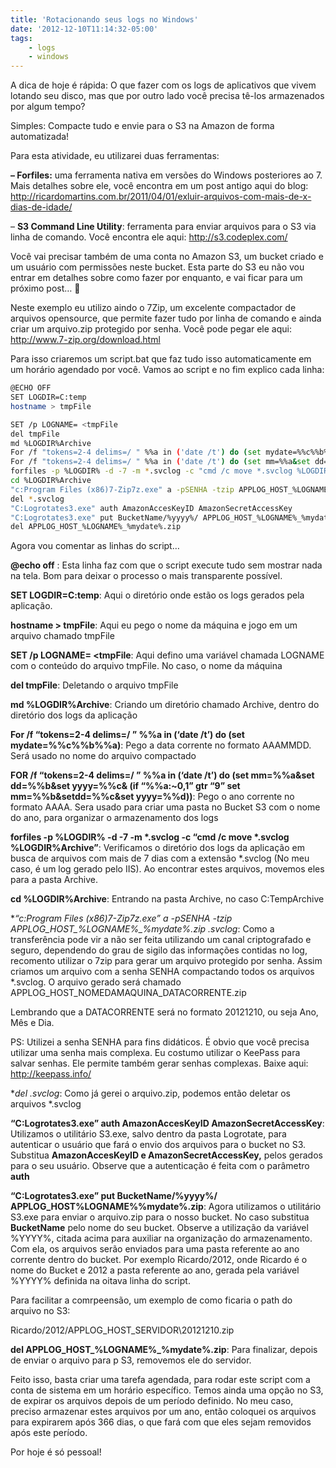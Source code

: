 ```yaml
---
title: 'Rotacionando seus logs no Windows'
date: '2012-12-10T11:14:32-05:00'
tags:
    - logs
    - windows
---
```


A dica de hoje é rápida: O que fazer com os logs de aplicativos que vivem lotando seu disco, mas que por outro lado você precisa tê-los armazenados por algum tempo?

Simples: Compacte tudo e envie para o S3 na Amazon de forma automatizada!

Para esta atividade, eu utilizarei duas ferramentas:

**– Forfiles:** uma ferramenta nativa em versões do Windows posteriores ao 7. Mais detalhes sobre ele, você encontra em um post antigo aqui do blog: <http://ricardomartins.com.br/2011/04/01/exluir-arquivos-com-mais-de-x-dias-de-idade/>

– **S3 Command Line Utility**: ferramenta para enviar arquivos para o S3 via linha de comando. Você encontra ele aqui: <http://s3.codeplex.com/>

Você vai precisar também de uma conta no Amazon S3, um bucket criado e um usuário com permissões neste bucket. Esta parte do S3 eu não vou entrar em detalhes sobre como fazer por enquanto, e vai ficar para um próximo post… 🙁

Neste exemplo eu utilizo aindo o 7Zip, um excelente compactador de arquivos opensource, que permite fazer tudo por linha de comando e ainda criar um arquivo.zip protegido por senha. Você pode pegar ele aqui: <http://www.7-zip.org/download.html>

Para isso criaremos um script.bat que faz tudo isso automaticamente em um horário agendado por você. Vamos ao script e no fim explico cada linha:

```bash
@ECHO OFF
SET LOGDIR=C:temp
hostname > tmpFile

SET /p LOGNAME= <tmpFile
del tmpFile
md %LOGDIR%Archive
For /f "tokens=2-4 delims=/ " %%a in ('date /t') do (set mydate=%%c%%b%%a)
For /f "tokens=2-4 delims=/ " %%a in ('date /t') do (set mm=%%a&set dd=%%b&set yyyy=%%c& (if "%%a:~0,1" gtr "9" set mm=%%b&setdd=%%c&set yyyy=%%d))
forfiles -p %LOGDIR% -d -7 -m *.svclog -c "cmd /c move *.svclog %LOGDIR%Archive"
cd %LOGDIR%Archive
"c:Program Files (x86)7-Zip7z.exe" a -pSENHA -tzip APPLOG_HOST_%LOGNAME%_%mydate%.zip *.svclog
del *.svclog
"C:Logrotates3.exe" auth AmazonAccesKeyID AmazonSecretAccessKey
"C:Logrotates3.exe" put BucketName/%yyyy%/ APPLOG_HOST_%LOGNAME%_%mydate%.zip
del APPLOG_HOST_%LOGNAME%_%mydate%.zip
```

Agora vou comentar as linhas do script…

**@echo off** : Esta linha faz com que o script execute tudo sem mostrar nada na tela. Bom para deixar o processo o mais transparente possível.

**SET LOGDIR=C:temp**: Aqui o diretório onde estão os logs gerados pela aplicação.

**hostname > tmpFile**: Aqui eu pego o nome da máquina e jogo em um arquivo chamado tmpFile

**SET /p LOGNAME= <tmpFile**: Aqui defino uma variável chamada LOGNAME com o conteúdo do arquivo tmpFile. No caso, o nome da máquina

**del tmpFile**: Deletando o arquivo tmpFile

**md %LOGDIR%Archive**: Criando um diretório chamado Archive, dentro do diretório dos logs da aplicação

**For /f “tokens=2-4 delims=/ ” %%a in (‘date /t’) do (set mydate=%%c%%b%%a)**: Pego a data corrente no formato AAAMMDD. Será usado no nome do arquivo compactado

**FOR /f “tokens=2-4 delims=/ ” %%a in (‘date /t’) do (set mm=%%a&set dd=%%b&set yyyy=%%c& (if “%%a:~0,1” gtr “9” set mm=%%b&setdd=%%c&set yyyy=%%d))**: Pego o ano corrente no formato AAAA. Sera usado para criar uma pasta no Bucket S3 com o nome do ano, para organizar o armazenamento dos logs

**forfiles -p %LOGDIR% -d -7 -m *.svclog -c “cmd /c move *.svclog %LOGDIR%Archive”**: Verificamos o diretório dos logs da aplicação em busca de arquivos com mais de 7 dias com a extensão *.svclog (No meu caso, é um log gerado pelo IIS). Ao encontrar estes arquivos, movemos eles para a pasta Archive.

**cd %LOGDIR%Archive**: Entrando na pasta Archive, no caso C:TempArchive

**“c:Program Files (x86)7-Zip7z.exe” a -pSENHA -tzip APPLOG_HOST_%LOGNAME%_%mydate%.zip *.svclog**: Como a transferência pode vir a não ser feita utilizando um canal criptografado e seguro, dependendo do grau de sigilo das informações contidas no log, recomento utilizar o 7zip para gerar um arquivo protegido por senha. Assim criamos um arquivo com a senha SENHA compactando todos os arquivos *.svclog. O arquivo gerado será chamado APPLOG_HOST_NOMEDAMAQUINA_DATACORRENTE.zip

Lembrando que a DATACORRENTE será no formato 20121210, ou seja Ano, Mês e Dia.

PS: Utilizei a senha SENHA para fins didáticos. É obvio que você precisa utilizar uma senha mais complexa. Eu costumo utilizar o KeePass para salvar senhas. Ele permite também gerar senhas complexas. Baixe aqui: <http://keepass.info/>

**del *.svclog**: Como já gerei o arquivo.zip, podemos então deletar os arquivos *.svclog

**“C:Logrotates3.exe” auth AmazonAccesKeyID AmazonSecretAccessKey**: Utilizamos o utilitário S3.exe, salvo dentro da pasta Logrotate, para autenticar o usuário que fará o envio dos arquivos para o bucket no S3. Substitua  **AmazonAccesKeyID e AmazonSecretAccessKey,** pelos gerados para o seu usuário. Observe que a autenticação é feita com o parâmetro **auth**

**“C:Logrotates3.exe” put BucketName/%yyyy%/ APPLOG_HOST%LOGNAME%%mydate%.zip**: Agora utilizamos o utilitário S3.exe para enviar o arquivo.zip para o nosso bucket. No caso substitua **BucketName** pelo nome do seu bucket. Observe a utilização da variável %YYYY%, citada acima para auxiliar na organização do armazenamento. Com ela, os arquivos serão enviados para uma pasta referente ao ano corrente dentro do bucket. Por exemplo Ricardo/2012, onde Ricardo é o nome do Bucket e 2012 a pasta referente ao ano, gerada pela variável %YYYY% definida na oitava linha do script.

Para facilitar a comrpeensão, um exemplo de como ficaria o path do arquivo no S3:

Ricardo/2012/APPLOG_HOST_SERVIDOR\20121210.zip

**del APPLOG_HOST_%LOGNAME%_%mydate%.zip**: Para finalizar, depois de enviar o arquivo para p S3, removemos ele do servidor.

Feito isso, basta criar uma tarefa agendada, para rodar este script com a conta de sistema em um horário específico. Temos ainda uma opção no S3, de expirar os arquivos depois de um período definido. No meu caso, preciso armazenar estes arquivos por um ano, então coloquei os arquivos para expirarem após 366 dias, o que fará com que eles sejam removidos após este período.

Por hoje é só pessoal!
